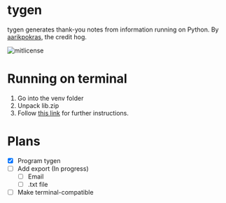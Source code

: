 # tygen
tygen generates thank-you notes from information running on Python.
By [aarikpokras](https://github.com/aarikpokras), the credit hog.

![mitlicense](https://img.shields.io/badge/license-MIT-green?style=flat-square)

# Running on terminal
1. Go into the venv folder
2. Unpack lib.zip
3. Follow [this link](https://realpython.com/run-python-scripts/) for further instructions.

# Plans
- [x] Program tygen
- [ ] Add export (In progress)
  - [ ] Email
  - [ ] .txt file
- [ ] Make terminal-compatible
